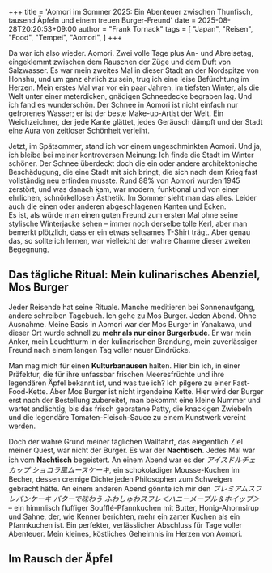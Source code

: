 +++
title = 'Aomori im Sommer 2025: Ein Abenteuer zwischen Thunfisch, tausend Äpfeln und einem treuen Burger-Freund'
date = 2025-08-28T20:20:53+09:00
author = "Frank Tornack"
tags = [
    "Japan",
    "Reisen",
    "Food",
    "Tempel",
    "Aomori",
]
+++

Da war ich also wieder. Aomori. Zwei volle Tage plus An- und Abreisetag, eingeklemmt zwischen dem Rauschen der Züge und dem Duft von Salzwasser. Es war mein zweites Mal in dieser Stadt an der Nordspitze von Honshu, und um ganz ehrlich zu sein, trug ich eine leise Befürchtung im Herzen. Mein erstes Mal war vor ein paar Jahren, im tiefsten Winter, als die Welt unter einer meterdicken, gnädigen Schneedecke begraben lag. Und ich fand es wunderschön. Der Schnee in Aomori ist nicht einfach nur gefrorenes Wasser; er ist der beste Make-up-Artist der Welt. Ein Weichzeichner, der jede Kante glättet, jedes Geräusch dämpft und der Stadt eine Aura von zeitloser Schönheit verleiht.

Jetzt, im Spätsommer, stand ich vor einem ungeschminkten Aomori. Und ja, ich bleibe bei meiner kontroversen Meinung: Ich finde die Stadt im Winter schöner. Der Schnee überdeckt doch die ein oder andere architektonische Beschädugung, die eine Stadt mit sich bringt, die sich nach dem Krieg fast vollständig neu erfinden musste. Rund 88% von Aomori wurden 1945 zerstört, und was danach kam, war modern, funktional und von einer ehrlichen, schnörkellosen Ästhetik. Im Sommer sieht man das alles. Leider auch die einen oder anderen abgeschlagenen Kanten und Ecken.  
Es ist, als würde man einen guten Freund zum ersten Mal ohne seine stylische Winterjacke sehen – immer noch derselbe tolle Kerl, aber man bemerkt plötzlich, dass er ein etwas seltsames T-Shirt trägt. Aber genau das, so sollte ich lernen, war vielleicht der wahre Charme dieser zweiten Begegnung.

## Das tägliche Ritual: Mein kulinarisches Abenziel, Mos Burger
Jeder Reisende hat seine Rituale. Manche meditieren bei Sonnenaufgang, andere schreiben Tagebuch. Ich gehe zu Mos Burger. Jeden Abend. Ohne Ausnahme. Meine Basis in Aomori war der Mos Burger in Yanakawa, und dieser Ort wurde schnell zu **mehr als nur einer Burgerbude**. Er war mein Anker, mein Leuchtturm in der kulinarischen Brandung, mein zuverlässiger Freund nach einem langen Tag voller neuer Eindrücke.

Man mag mich für einen **Kulturbanausen** halten. Hier bin ich, in einer Präfektur, die für ihre unfassbar frischen Meeresfrüchte und ihre legendären Äpfel bekannt ist, und was tue ich? Ich pilgere zu einer Fast-Food-Kette. Aber Mos Burger ist nicht irgendeine Kette. Hier wird der Burger erst nach der Bestellung zubereitet, man bekommt eine kleine Nummer und wartet andächtig, bis das frisch gebratene Patty, die knackigen Zwiebeln und die legendäre Tomaten-Fleisch-Sauce zu einem Kunstwerk vereint werden.  

Doch der wahre Grund meiner täglichen Wallfahrt, das eiegentlich Ziel meiner Quest, war nicht der Burger. Es war der **Nachtisch**. Jedes Mal war ich vom **Nachtisch** begeistert. An einem Abend war es der *アイスドルチェ カップ ショコラ風ムースケーキ*, ein schokoladiger Mousse-Kuchen im Becher, dessen cremige Dichte jeden Philosophen zum Schweigen gebracht hätte. An einem anderen Abend gönnte ich mir den *プレミアムスフレパンケーキ バターで味わう ふわしゅわスフレ＜ハニーメープル＆ホイップ＞* – ein himmlisch fluffiger Soufflé-Pfannkuchen mit Butter, Honig-Ahornsirup und Sahne, der, wie Kenner berichten, mehr ein zarter Kuchen als ein Pfannkuchen ist. Ein perfekter, verlässlicher Abschluss für Tage voller Abenteuer. Mein kleines, köstliches Geheimnis im Herzen von Aomori.

## Im Rausch der Äpfel
